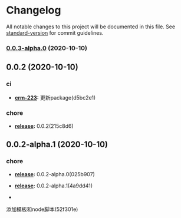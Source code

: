 # Changelog

All notable changes to this project will be documented in this file. See [standard-version](https://github.com/conventional-changelog/standard-version) for commit guidelines.

### [0.0.3-alpha.0](https://github.com/banzheshenghuo/fc-FE-workFlow-cli/compare/v0.0.2-alpha.1...v0.0.3-alpha.0) (2020-10-10)

## 0.0.2 (2020-10-10)

### ci


-  **[crm-223](https://jira.forceclouds.com/browse/crm-223):** 
更新package(d5bc2e1)





### chore


-  **[release](https://jira.forceclouds.com/browse/release):** 
0.0.2(215c8d6)





## 0.0.2-alpha.1 (2020-10-10)

### chore


-  **[release](https://jira.forceclouds.com/browse/release):** 
0.0.2-alpha.0(025b907)




-  **[release](https://jira.forceclouds.com/browse/release):** 
0.0.2-alpha.1(4a9dd41)






-   
添加模板和node脚本(52f301e)

